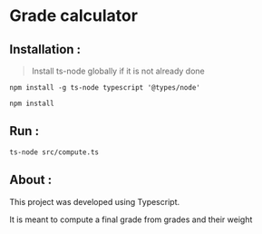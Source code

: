 # Grade calculator

## Installation :
> Install ts-node globally if it is not already done
```
npm install -g ts-node typescript '@types/node'
```

```
npm install
```

## Run : 
```
ts-node src/compute.ts
```

## About : 
This project was developed using Typescript. 

It is meant to compute a final grade from grades and their weight
